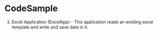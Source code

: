 # CodeSample
1. Excel Application (ExcelApp) - This application reads an existing excel template and write and save data in it.
